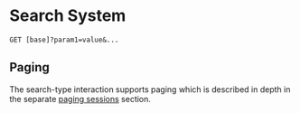 # Search System

```
GET [base]?param1=value&...
```

## Paging

The search-type interaction supports paging which is described in depth in the separate [paging sessions](../../api.md#paging-sessions) section.
